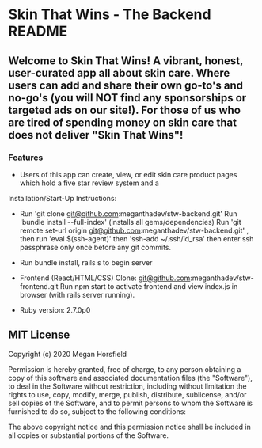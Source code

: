 # Skin That Wins - The Backend README 


## Welcome to Skin That Wins! A vibrant, honest, user-curated app all about skin care. Where users can add and share their own go-to's and no-go's (you will NOT find any sponsorships or targeted ads on our site!). For those of us who are tired of spending money on skin care that does not deliver "Skin That Wins"!



### Features

- Users of this app can create, view, or edit skin care product pages which hold a five star review system and a


Installation/Start-Up Instructions:

* Run 'git clone git@github.com:meganthadev/stw-backend.git' Run 'bundle install --full-index' (installs all gems/dependencies) Run 'git remote set-url origin git@github.com:meganthadev/stw-backend.git' , then run 'eval $(ssh-agent)' then 'ssh-add ~/.ssh/id_rsa' then enter ssh passphrase only once before any git commits.

* Run bundle install, rails s to begin server

* Frontend (React/HTML/CSS) Clone: git@github.com:meganthadev/stw-frontend.git Run npm start to activate frontend and view index.js in browser (with rails server running).

* Ruby version: 2.7.0p0



## MIT License

Copyright (c) 2020 Megan Horsfield

Permission is hereby granted, free of charge, to any person obtaining a copy of this software and associated documentation files (the "Software"), to deal in the Software without restriction, including without limitation the rights to use, copy, modify, merge, publish, distribute, sublicense, and/or sell copies of the Software, and to permit persons to whom the Software is furnished to do so, subject to the following conditions:

The above copyright notice and this permission notice shall be included in all copies or substantial portions of the Software.


